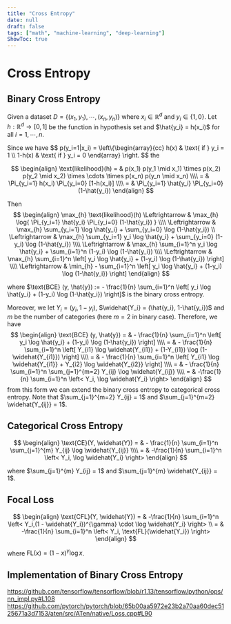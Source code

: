 ```yaml
---
title: "Cross Entropy"
date: null
draft: false
tags: ["math", "machine-learning", "deep-learning"]
ShowToc: true
---
```


# Cross Entropy

## Binary Cross Entropy

Given a dataset $D = \{ (x_1, y_1), \cdots, (x_n, y_n) \}$ where $x_i \in \mathbb{R}^d$ and  $y_i \in \{1,0\}$. Let $h: \mathbb{R}^d \rightarrow [0,1]$ be the function in hypothesis set and $\hat{y_i} = h(x_i)$ for all $i=1,\cdots, n$.

Since we have
$$ p(y_i=1|x_i) = \left\\{\begin{array}{cc} 
h(x)  & \text{ if } y_i = 1 \\\\
1-h(x) & \text{ if } y_i = 0
\end{array} \right.
$$
the 


$$
\begin{align}
\text{likelihood}(h) = & p(x_1) p(y_1 \mid x_1) \times p(x_2) p(y_2 \mid x_2) \times \cdots \times p(x_n) p(y_n \mid x_n) \\\\
= &  \Pi_{y_i=1} h(x_i) \Pi_{y_i=0} [1-h(x_i)] \\\\
= &   \Pi_{y_i=1} \hat{y_i}  \Pi_{y_i=0} (1-\hat{y_i}) 
\end{align}
$$

Then
$$
\begin{align}
\max_{h} \text{likelihood}(h)  \Leftrightarrow & \max_{h} \log{ \Pi_{y_i=1} \hat{y_i}  \Pi_{y_i=0} (1-\hat{y_i}) } \\\\
\Leftrightarrow & \max_{h} \sum_{y_i=1} \log \hat{y_i} + \sum_{y_i=0} \log (1-\hat{y_i}) \\
\Leftrightarrow & \max_{h} \sum_{y_i=1} y_i \log \hat{y_i} + \sum_{y_i=0} (1-y_i)  \log (1-\hat{y_i}) \\\\
\Leftrightarrow & \max_{h} \sum_{i=1}^n y_i \log \hat{y_i} + \sum_{i=1}^n (1-y_i)  \log (1-\hat{y_i}) \\\\
\Leftrightarrow & \max_{h} \sum_{i=1}^n \left[ y_i \log \hat{y_i} + (1-y_i)  \log (1-\hat{y_i}) \right] \\\\
\Leftrightarrow & \min_{h} - \sum_{i=1}^n \left[ y_i \log \hat{y_i} + (1-y_i)  \log (1-\hat{y_i}) \right]
\end{align}
$$

where $\text{BCE} (y, \hat{y}) := - \frac{1}{n} \sum_{i=1}^n \left[ y_i \log \hat{y_i} + (1-y_i)  \log (1-\hat{y_i}) \right]​$ is the binary cross entropy.

Moreover, we let $Y_i = (y_i, 1-y_i)$, $\widehat{Y_i} = (\hat{y_i}, 1-\hat{y_i})$ and $m$ be the number of categories (here $m=2$ in binary case). Therefore, we have 
$$
\begin{align}
\text{BCE} (y, \hat{y}) = &  - \frac{1}{n} \sum_{i=1}^n \left[ y_i \log \hat{y_i} + (1-y_i)  \log (1-\hat{y_i}) \right] \\\\
= & - \frac{1}{n} \sum_{i=1}^n \left[ Y_{i1} \log \widehat{Y_{i1}} + (1-Y_{i1})  \log (1-\widehat{Y_{i1}}) \right] \\\\
=  & - \frac{1}{n} \sum_{i=1}^n \left[ Y_{i1} \log \widehat{Y_{i1}} + Y_{i2} \log \widehat{Y_{i2}} \right] \\\\
= & - \frac{1}{n} \sum_{i=1}^n \sum_{j=1}^{m=2}  Y_{ij} \log \widehat{Y_{ij}} \\\\
= & -\frac{1}{n}  \sum_{i=1}^n \left< Y_i, \log \widehat{Y_i} \right>
\end{align}
$$
from this form we can extend the binary cross entropy to categorical cross entropy. Note that $\sum_{j=1}^{m=2} Y_{ij} = 1​$ and $\sum_{j=1}^{m=2} \widehat{Y_{ij}} = 1​$.

## Categorical Cross Entropy

$$
\begin{align}
\text{CE}(Y, \widehat{Y}) = &  - \frac{1}{n} \sum_{i=1}^n \sum_{j=1}^{m}  Y_{ij} \log \widehat{Y_{ij}} \\\\
= & -\frac{1}{n}  \sum_{i=1}^n \left< Y_i, \log \widehat{Y_i} \right>
\end{align}
$$

where $\sum_{j=1}^{m} Y_{ij} = 1$ and $\sum_{j=1}^{m} \widehat{Y_{ij}} = 1$.


## Focal Loss

$$
\begin{align}
\text{CFL}(Y, \widehat{Y}) = & -\frac{1}{n}  \sum_{i=1}^n \left< Y_i,(1 - \widehat{Y_i})^{\gamma} \cdot \log \widehat{Y_i} \right> \\
= & -\frac{1}{n}  \sum_{i=1}^n \left< Y_i, \text{FL}(\widehat{Y_i}) \right>
\end{align}
$$

where $\text{FL}(x) = (1-x)^\gamma \log x$.

## Implementation of Binary Cross Entropy

https://github.com/tensorflow/tensorflow/blob/r1.13/tensorflow/python/ops/nn_impl.py#L108
https://github.com/pytorch/pytorch/blob/65b00aa5972e23b2a70aa60dec5125671a3d7153/aten/src/ATen/native/Loss.cpp#L90
